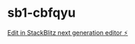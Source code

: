 # sb1-cbfqyu

[Edit in StackBlitz next generation editor ⚡️](https://stackblitz.com/~/github.com/danny11086/sb1-cbfqyu)